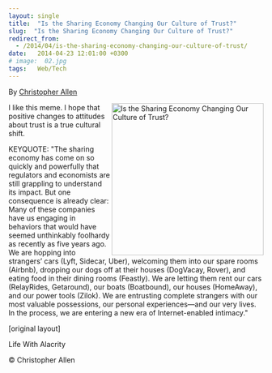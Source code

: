 ```yaml
---
layout: single
title:  "Is the Sharing Economy Changing Our Culture of Trust?"
slug:  "Is the Sharing Economy Changing Our Culture of Trust?"
redirect_from:
  - /2014/04/is-the-sharing-economy-changing-our-culture-of-trust/
date:   2014-04-23 12:01:00 +0300
# image:  02.jpg
tags:   Web/Tech
---
```


By [Christopher Allen](/lwa/about)

<img width="300" height="" align="right" src="{{ site.url }}{{ site.baseurl }}/assets/images/14669191970268714121.jpeg" alt="Is the Sharing Economy Changing Our Culture of Trust?"/> 



I like this meme. I hope that positive changes to attitudes about trust is a true cultural shift.

KEYQUOTE: "The sharing economy has come on so quickly and powerfully that regulators and economists are still grappling to understand its impact. But one consequence is already clear: Many of these companies have us engaging in behaviors that would have seemed unthinkably foolhardy as recently as five years ago. We are hopping into strangers’ cars (Lyft, Sidecar, Uber), welcoming them into our spare rooms (Airbnb), dropping our dogs off at their houses (DogVacay, Rover), and eating food in their dining rooms (Feastly). We are letting them rent our cars (RelayRides, Getaround), our boats (Boatbound), our houses (HomeAway), and our power tools (Zilok). We are entrusting complete strangers with our most valuable possessions, our personal experiences—and our very lives. In the process, we are entering a new era of Internet-enabled intimacy."

[original layout]

Life With Alacrity

© Christopher Allen

